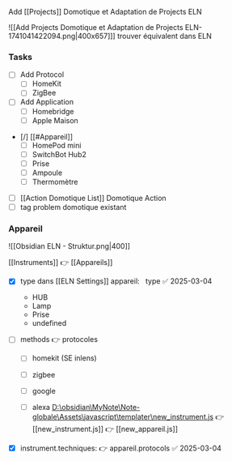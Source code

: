 Add [[Projects]] Domotique et Adaptation de Projects ELN

![[Add Projects Domotique et Adaptation de Projects ELN-1741041422094.png|400x657]]]
trouver équivalent dans ELN
### Tasks

- [ ] Add Protocol
	- [ ] HomeKit 
	- [ ] ZigBee
- [ ] Add Application
	- [ ] Homebridge
	- [ ] Apple Maison
- [/] [[#Appareil]]
	- [ ] HomePod mini
	- [ ] SwitchBot Hub2
	- [ ] Prise
	- [ ] Ampoule
	- [ ] Thermomètre 
- [ ] [[Action Domotique List]] Domotique Action
- [ ] tag problem domotique existant 

### Appareil

![[Obsidian ELN - Struktur.png|400]]

[[Instruments]] 👉 [[Appareils]]
- [x] type dans [[ELN Settings]] appareil:   type ✅ 2025-03-04
    - HUB
    - Lamp
    - Prise
    - undefined
- [ ] methods 👉 protocoles
	- [ ] homekit   (SE inlens)
	- [ ] zigbee 
	- [ ] google 
	- [ ] alexa
[D:\obsidian\MyNote\Note-globale\Assets\javascript\templater\new_instrument.js](file:///d%3A/obsidian/MyNote/Note-globale/Assets/javascript/templater/new_instrument.js) 👉 
	[[new_instrument.js]] 👉 [[new_appareil.js]]


- [x] instrument.techniques:  👉  appareil.protocols ✅ 2025-03-04

